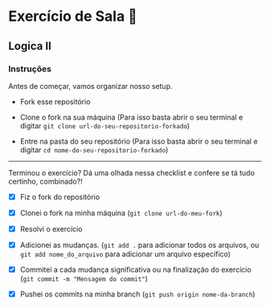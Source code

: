# Exercício de Sala 🏫

## Logica II

### Instruções

Antes de começar, vamos organizar nosso setup.

* Fork esse repositório

* Clone o fork na sua máquina (Para isso basta abrir o seu terminal e digitar `git clone url-do-seu-repositorio-forkado`)

* Entre na pasta do seu repositório (Para isso basta abrir o seu terminal e digitar `cd nome-do-seu-repositorio-forkado`)

---

Terminou o exercício? Dá uma olhada nessa checklist e confere se tá tudo certinho, combinado?!

- [x] Fiz o fork do repositório

- [x] Clonei o fork na minha máquina (`git clone url-do-meu-fork`)

- [x] Resolvi o exercício

- [x] Adicionei as mudanças. (`git add .` para adicionar todos os arquivos, ou `git add nome_do_arquivo` para adicionar um arquivo específico)

- [x] Commitei a cada mudança significativa ou na finalização do exercício (`git commit -m "Mensagem do commit"`)

- [x] Pushei os commits na minha branch (`git push origin nome-da-branch`)
